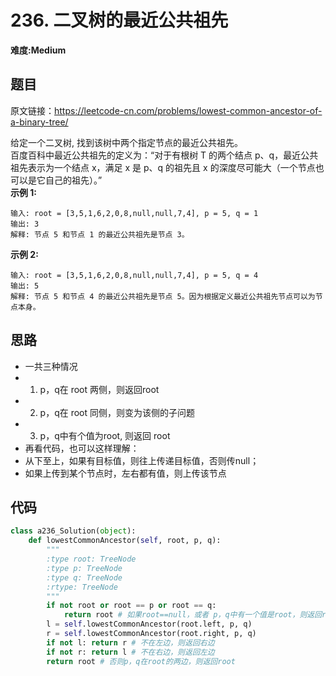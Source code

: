 # 236. 二叉树的最近公共祖先
**难度:Medium**
## 题目
原文链接：https://leetcode-cn.com/problems/lowest-common-ancestor-of-a-binary-tree/

给定一个二叉树, 找到该树中两个指定节点的最近公共祖先。  
百度百科中最近公共祖先的定义为：“对于有根树 T 的两个结点 p、q，最近公共祖先表示为一个结点 x，满足 x 是 p、q 的祖先且 x 的深度尽可能大（一个节点也可以是它自己的祖先）。”  
**示例 1:**
```
输入: root = [3,5,1,6,2,0,8,null,null,7,4], p = 5, q = 1
输出: 3
解释: 节点 5 和节点 1 的最近公共祖先是节点 3。
```
**示例 2:**
```
输入: root = [3,5,1,6,2,0,8,null,null,7,4], p = 5, q = 4
输出: 5
解释: 节点 5 和节点 4 的最近公共祖先是节点 5。因为根据定义最近公共祖先节点可以为节点本身。
```
## 思路
* 一共三种情况
* 1. p，q在 root 两侧，则返回root
* 2. p，q在 root 同侧，则变为该侧的子问题
* 3. p，q中有个值为root, 则返回 root
* 再看代码，也可以这样理解：
* 从下至上，如果有目标值，则往上传递目标值，否则传null；
* 如果上传到某个节点时，左右都有值，则上传该节点

## 代码
```python
class a236_Solution(object):
    def lowestCommonAncestor(self, root, p, q):
        """
        :type root: TreeNode
        :type p: TreeNode
        :type q: TreeNode
        :rtype: TreeNode
        """
        if not root or root == p or root == q:
            return root # 如果root==null，或者 p，q中有一个值是root，则返回root
        l = self.lowestCommonAncestor(root.left, p, q)
        r = self.lowestCommonAncestor(root.right, p, q)
        if not l: return r # 不在左边，则返回右边
        if not r: return l # 不在右边，则返回左边
        return root # 否则p，q在root的两边，则返回root
```
